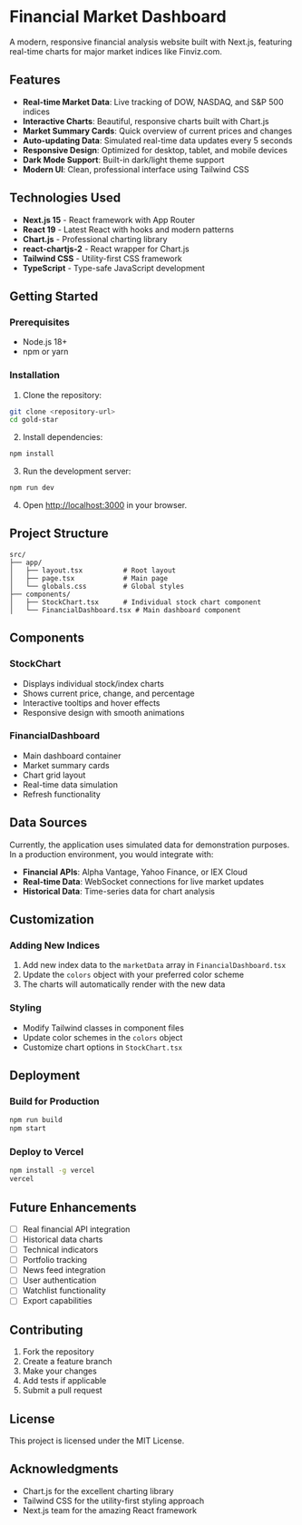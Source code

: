 # Financial Market Dashboard

A modern, responsive financial analysis website built with Next.js, featuring real-time charts for major market indices like Finviz.com.

## Features

- **Real-time Market Data**: Live tracking of DOW, NASDAQ, and S&P 500 indices
- **Interactive Charts**: Beautiful, responsive charts built with Chart.js
- **Market Summary Cards**: Quick overview of current prices and changes
- **Auto-updating Data**: Simulated real-time data updates every 5 seconds
- **Responsive Design**: Optimized for desktop, tablet, and mobile devices
- **Dark Mode Support**: Built-in dark/light theme support
- **Modern UI**: Clean, professional interface using Tailwind CSS

## Technologies Used

- **Next.js 15** - React framework with App Router
- **React 19** - Latest React with hooks and modern patterns
- **Chart.js** - Professional charting library
- **react-chartjs-2** - React wrapper for Chart.js
- **Tailwind CSS** - Utility-first CSS framework
- **TypeScript** - Type-safe JavaScript development

## Getting Started

### Prerequisites

- Node.js 18+ 
- npm or yarn

### Installation

1. Clone the repository:
```bash
git clone <repository-url>
cd gold-star
```

2. Install dependencies:
```bash
npm install
```

3. Run the development server:
```bash
npm run dev
```

4. Open [http://localhost:3000](http://localhost:3000) in your browser.

## Project Structure

```
src/
├── app/
│   ├── layout.tsx          # Root layout
│   ├── page.tsx            # Main page
│   └── globals.css         # Global styles
├── components/
│   ├── StockChart.tsx      # Individual stock chart component
│   └── FinancialDashboard.tsx # Main dashboard component
```

## Components

### StockChart
- Displays individual stock/index charts
- Shows current price, change, and percentage
- Interactive tooltips and hover effects
- Responsive design with smooth animations

### FinancialDashboard
- Main dashboard container
- Market summary cards
- Chart grid layout
- Real-time data simulation
- Refresh functionality

## Data Sources

Currently, the application uses simulated data for demonstration purposes. In a production environment, you would integrate with:

- **Financial APIs**: Alpha Vantage, Yahoo Finance, or IEX Cloud
- **Real-time Data**: WebSocket connections for live market updates
- **Historical Data**: Time-series data for chart analysis

## Customization

### Adding New Indices
1. Add new index data to the `marketData` array in `FinancialDashboard.tsx`
2. Update the `colors` object with your preferred color scheme
3. The charts will automatically render with the new data

### Styling
- Modify Tailwind classes in component files
- Update color schemes in the `colors` object
- Customize chart options in `StockChart.tsx`

## Deployment

### Build for Production
```bash
npm run build
npm start
```

### Deploy to Vercel
```bash
npm install -g vercel
vercel
```

## Future Enhancements

- [ ] Real financial API integration
- [ ] Historical data charts
- [ ] Technical indicators
- [ ] Portfolio tracking
- [ ] News feed integration
- [ ] User authentication
- [ ] Watchlist functionality
- [ ] Export capabilities

## Contributing

1. Fork the repository
2. Create a feature branch
3. Make your changes
4. Add tests if applicable
5. Submit a pull request

## License

This project is licensed under the MIT License.

## Acknowledgments

- Chart.js for the excellent charting library
- Tailwind CSS for the utility-first styling approach
- Next.js team for the amazing React framework

